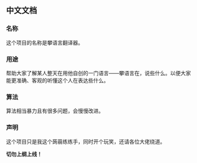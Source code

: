 ## 中文文档

### 名称

这个项目的名称是攀语言翻译器。

### 用途

帮助大家了解某人整天在用他自创的一门语言——攀语言在，说些什么。以便大家能更准确、客观的听懂这个人在表达些什么。

### 算法

算法相当暴力且有很多问题，会慢慢改进。

### 声明

这个项目只是我这个蒟蒻练练手，同时开个玩笑，还请各位大佬绕道。

**切勿上纲上线！**
